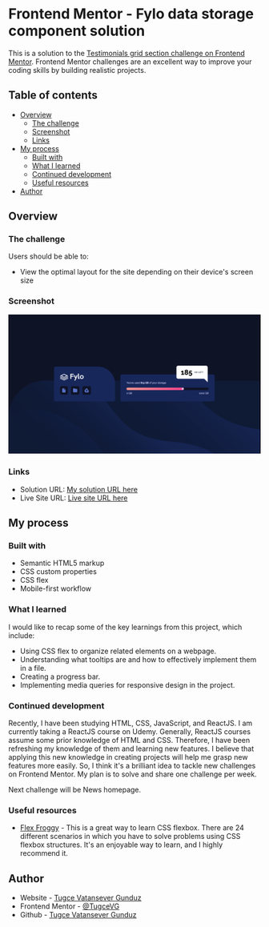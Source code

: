 # Frontend Mentor - Fylo data storage component solution

This is a solution to the [Testimonials grid section challenge on Frontend Mentor](https://www.frontendmentor.io/challenges/fylo-data-storage-component-1dZPRbV5n). Frontend Mentor challenges are an excellent way to improve your coding skills by building realistic projects.

## Table of contents

- [Overview](#overview)
  - [The challenge](#the-challenge)
  - [Screenshot](#screenshot)
  - [Links](#links)
- [My process](#my-process)
  - [Built with](#built-with)
  - [What I learned](#what-i-learned)
  - [Continued development](#continued-development)
  - [Useful resources](#useful-resources)
- [Author](#author)

## Overview

### The challenge

Users should be able to:

- View the optimal layout for the site depending on their device's screen size

### Screenshot

![This is my solution.](./screenshot-fylo-data-storage-component.png)

### Links

- Solution URL: [My solution URL here](https://github.com/TugceVG/frontend-mentor-challenges/tree/main/fylo-data-storage-component)
- Live Site URL: [Live site URL here](https://fylo-data-storage-component-tugcevg.netlify.app/)

## My process

### Built with

- Semantic HTML5 markup
- CSS custom properties
- CSS flex
- Mobile-first workflow


### What I learned

I would like to recap some of the key learnings from this project, which include:

- Using CSS flex to organize related elements on a webpage.
- Understanding what tooltips are and how to effectively implement them in a file.
- Creating a progress bar.
- Implementing media queries for responsive design in the project.


### Continued development

Recently, I have been studying HTML, CSS, JavaScript, and ReactJS. I am currently taking a ReactJS course on Udemy. Generally, ReactJS courses assume some prior knowledge of HTML and CSS. Therefore, I have been refreshing my knowledge of them and learning new features. I believe that applying this new knowledge in creating projects will help me grasp new features more easily. So, I think it's a brilliant idea to tackle new challenges on Frontend Mentor. My plan is to solve and share one challenge per week.

Next challenge will be News homepage.


### Useful resources

- [Flex Froggy](https://flexboxfroggy.com/) - This is a great way to learn CSS flexbox. There are 24 different scenarios in which you have to solve problems using CSS flexbox structures. It's an enjoyable way to learn, and I highly recommend it.


## Author

- Website - [Tugce Vatansever Gunduz](https://tugcevatansevergunduz.com/)
- Frontend Mentor - [@TugceVG](https://www.frontendmentor.io/profile/TugceVG)
- Github - [Tugce Vatansever Gunduz](https://github.com/TugceVG)
